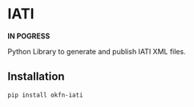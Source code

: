 # IATI

**IN POGRESS**

Python Library to generate and publish IATI XML files.  

## Installation

```bash
pip install okfn-iati
```
